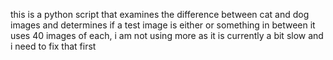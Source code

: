 this is a python script that examines the difference between cat and dog images and determines if a test image is either or something in between
it uses 40 images of each, i am not using more as it is currently a bit slow and i need to fix that first
